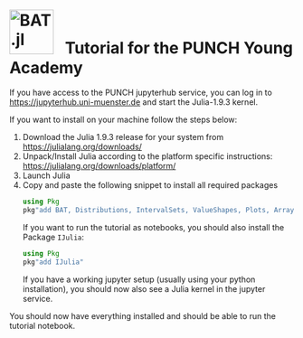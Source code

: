 # <img style="height:2.8em;" alt="BAT.jl" src="https://bat.github.io/BAT.jl/dev/assets/logo.svg"/> &nbsp;  Tutorial for the PUNCH Young Academy  

If you have access to the PUNCH jupyterhub service, you can log in to https://jupyterhub.uni-muenster.de and start the Julia-1.9.3 kernel.

If you want to install on your machine follow the steps below:
1. Download the Julia 1.9.3 release for your system from https://julialang.org/downloads/
2. Unpack/Install Julia according to the platform specific instructions: https://julialang.org/downloads/platform/
3. Launch Julia 
4. Copy and paste the following snippet to install all required packages
   ```julia
   using Pkg
   pkg"add BAT, Distributions, IntervalSets, ValueShapes, Plots, ArraysOfArrays, StatsBase, LinearAlgebra, DensityInterface, Optim, EmpiricalDistributions"
   ```
   If you want to run the tutorial as notebooks, you should also install the Package `IJulia`:
      ```julia
   using Pkg
   pkg"add IJulia"
   ```
   If you have a working jupyter setup (usually using your python installation), you should now also see a Julia kernel in the jupyter service.
   
You should now have everything installed and should be able to run the tutorial notebook.
